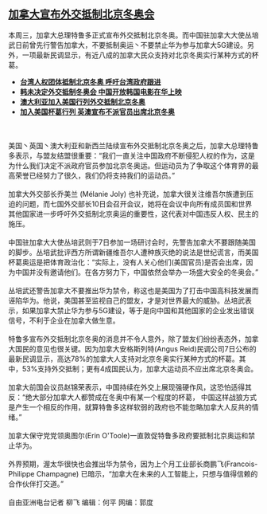<!--1638992520000-->
[加拿大宣布外交抵制北京冬奥会](https://www.rfa.org/mandarin/yataibaodao/renquanfazhi/lf-12082021144000.html)
------

<p>本周三，加拿大总理特鲁多正式宣布外交抵制北京冬奥。而中国驻加拿大大使丛培武日前曾先行警告加拿大，不要抵制奥运丶不要禁止华为参与加拿大5G建设。另外，一项最新民调显示，有近八成的加拿大民众支持对北京冬奥实行某种方式的杯葛。</p><ul><li><strong><a href="https://www.rfa.org/mandarin/yataibaodao/gangtai/hcm2-12082021104411.html">台湾人权团体抵制北京冬奥 呼吁台湾政府跟进</a></strong></li><li><strong><a href="https://www.rfa.org/mandarin/yataibaodao/junshiwaijiao/ql1-12082021030411.html">韩未决定外交抵制冬奥会 中国开放韩国电影在华上映</a></strong></li><li><strong><a href="https://www.rfa.org/mandarin/Xinwen/wul1208a-12082021015959.html">澳大利亚加入美国行列外交抵制北京冬奥</a></strong></li><li><a href="https://www.rfa.org/mandarin/yataibaodao/renquanfazhi/cl-12082021143051.html"><strong>加入美国杯葛行列 英澳宣布不派官员出席北京冬奥</strong></a></li></ul><p><br/><br/>美国丶英国丶澳大利亚和新西兰陆续宣布外交抵制北京冬奥之后，加拿大总理特鲁多表示，与盟友结盟很重要：“我们一直关注中国政府不断侵犯人权的作为，这是为什么我们决定不派政府官员参加北京冬奥运。但运动员为了争取这个体育界的最高荣誉已经努力了很久，我们仍将支持我们的运动员。”<br/><br/>加拿大外交部长乔美兰 (Mélanie Joly) 也补充说，加拿大很关注维吾尔族遭到压迫的问题，而七国外交部长10日会召开会议，她将在会议中向所有成员国和世界其他国家进一步呼吁外交抵制北京奥运的重要性，这代表对中国违反人权、民主的施压。<br/><br/>中国驻加拿大大使丛培武则于7日参加一场研讨会时，先警告加拿大不要跟随美国的脚步。丛培武批评西方所谓新疆维吾尔人遭种族灭绝的说法是世纪谎言，而美国杯葛奥运是把体育政治化：“实际上，没有人关心他们(美国官员)是否会出席，因为中国并没有邀请他们。在各方努力下，中国依然会举办一场盛大安全的冬奥会。”<br/><br/>丛培武还警告加拿大不要推出华为禁令，称这也是美国为了打击中国高科技发展而诬陷华为。他说，美国甚至监视自己的盟友，才是对世界最大的威胁。丛培武表示，如果加拿大禁止华为参与5G建设，等于是向中国和其他国家的企业发出错误信号，不利于企业在加拿大做生意。 <br/><br/>特鲁多宣布外交抵制北京冬奥的消息并不令人意外，除了盟友们纷纷表态外，加拿大国民的意见也很关键。因为加拿大安格斯列特(Angus Reid)民调公司7日公布的最新民调显示，高达78%的加拿大人支持对北京冬奥实行某种方式的杯葛。其中，53%支持外交抵制；更有4成国民认为，加拿大运动员不应出席北京冬奥会。<br/><br/>加拿大前国会议员赵锦荣表示，中国持续在外交上展现强硬作风，这恐怕适得其反：“绝大部分加拿大人都赞成在冬奥中有某一个程度的杯葛， 中国这样战狼方式是产生一个相反的作用，就算特鲁多这样软弱的政府也不能忽略加拿大人反共的情绪。”<br/><br/>加拿大保守党党领奥图尔(Erin O'Toole)一直敦促特鲁多政府要抵制北京奥运和禁止华为。<br/><br/>外界预期，渥太华很快也会推出华为禁令，因为上个月工业部长商鹏飞(Francois-Philippe Champagne) 已暗示，“加拿大在未来的人工智能上，只想与值得信赖的合作伙伴打交道。” <br/><br/>自由亚洲电台记者 柳飞 编辑：何平 网编：郭度</p>
